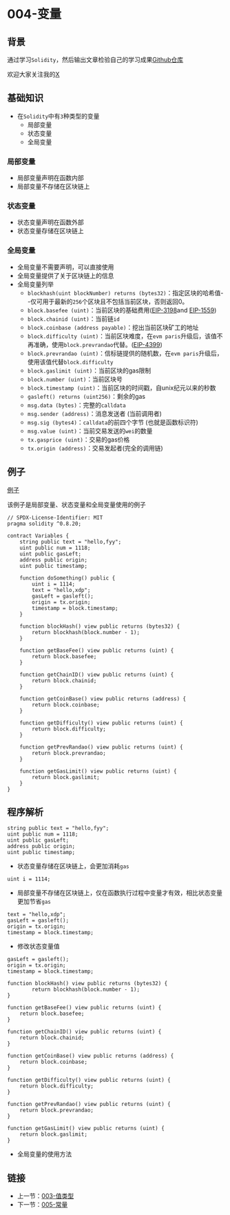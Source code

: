 # 004-变量

## 背景

通过学习`Solidity`，然后输出文章检验自己的学习成果[Github仓库](https://github.com/XdpCs/Solidity-learning)

欢迎大家关注我的[X](https://twitter.com/CsXdp)

## 基础知识

* 在`Solidity`中有`3`种类型的变量
  * 局部变量
  * 状态变量
  * 全局变量

### 局部变量

* 局部变量声明在函数内部
* 局部变量不存储在区块链上

### 状态变量

* 状态变量声明在函数外部
* 状态变量存储在区块链上

### 全局变量

* 全局变量不需要声明，可以直接使用
* 全局变量提供了关于区块链上的信息
* 全局变量列举
  * `blockhash(uint blockNumber) returns (bytes32)`：指定区块的哈希值--仅可用于最新的`256`个区块且不包括当前区块，否则返回0。
  * `block.basefee (uint)`：当前区块的基础费用([EIP-3198](https://eips.ethereum.org/EIPS/eip-3198)and [EIP-1559](https://eips.ethereum.org/EIPS/eip-1559))
  * `block.chainid (uint)`：当前链`id`
  * `block.coinbase (address payable)`：挖出当前区块矿工的地址
  * `block.difficulty (uint)`：当前区块难度，在`evm paris`升级后，该值不再准确，使用`block.prevrandao`代替。([EIP-4399](https://eips.ethereum.org/EIPS/eip-4399))
  * `block.prevrandao (uint)`：信标链提供的随机数，在`evm paris`升级后，使用该值代替`block.difficulty`
  * `block.gaslimit (uint)`：当前区块的gas限制
  * `block.number (uint)`：当前区块号
  * `block.timestamp (uint)`：当前区块的时间戳，自unix纪元以来的秒数
  * `gasleft() returns (uint256)`：剩余的gas
  * `msg.data (bytes)`：完整的`calldata`
  * `msg.sender (address)`：消息发送者 (当前调用者)
  * `msg.sig (bytes4)`：`calldata`的前四个字节 (也就是函数标识符)
  * `msg.value (uint)`：当前交易发送的`wei`的数量
  * `tx.gasprice (uint)`：交易的gas价格
  * `tx.origin (address)`：交易发起者(完全的调用链)

## 例子

[例子](./Variables.sol)

该例子是局部变量、状态变量和全局变量使用的例子

```solidity
// SPDX-License-Identifier: MIT
pragma solidity ^0.8.20;

contract Variables {
    string public text = "hello,fyy";
    uint public num = 1118;
    uint public gasLeft;
    address public origin;
    uint public timestamp;

    function doSomething() public {
        uint i = 1114;
        text = "hello,xdp";
        gasLeft = gasleft();
        origin = tx.origin;
        timestamp = block.timestamp;
    }

    function blockHash() view public returns (bytes32) {
        return blockhash(block.number - 1);
    }

    function getBaseFee() view public returns (uint) {
        return block.basefee;
    }

    function getChainID() view public returns (uint) {
        return block.chainid;
    }

    function getCoinBase() view public returns (address) {
        return block.coinbase;
    }

    function getDifficulty() view public returns (uint) {
        return block.difficulty;
    }

    function getPrevRandao() view public returns (uint) {
        return block.prevrandao;
    }

    function getGasLimit() view public returns (uint) {
        return block.gaslimit;
    }
}
```

## 程序解析

```solidity
string public text = "hello,fyy";
uint public num = 1118;
uint public gasLeft;
address public origin;
uint public timestamp;
```

* 状态变量存储在区块链上，会更加消耗`gas`

```solidity
uint i = 1114; 
```

* 局部变量不存储在区块链上，仅在函数执行过程中变量才有效，相比状态变量更加节省`gas`

```solidity
text = "hello,xdp";
gasLeft = gasleft();
origin = tx.origin;
timestamp = block.timestamp;
```

* 修改状态变量值

```solidity
gasLeft = gasleft();
origin = tx.origin;
timestamp = block.timestamp;
```

```solidity
function blockHash() view public returns (bytes32) {
        return blockhash(block.number - 1);
}
  
function getBaseFee() view public returns (uint) {
    return block.basefee;
}

function getChainID() view public returns (uint) {
    return block.chainid;
}

function getCoinBase() view public returns (address) {
    return block.coinbase;
}

function getDifficulty() view public returns (uint) {
    return block.difficulty;
}

function getPrevRandao() view public returns (uint) {
    return block.prevrandao;
}

function getGasLimit() view public returns (uint) {
    return block.gaslimit;
}
```

* 全局变量的使用方法

## 链接

* 上一节：[003-值类型](../003.ValueType/README.md)
* 下一节：[005-常量](../005.Constants/README.md)
